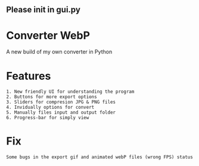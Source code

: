 ## Please init in gui.py
# Converter WebP
A new build of my own converter in Python
# Features
    1. New friendly UI for understanding the program
    2. Buttons for more export options
    3. Sliders for compresion JPG & PNG files
    4. Invidually options for convert
    5. Manually files input and output folder
    6. Progress-bar for simply view
# Fix
    Some bugs in the export gif and animated webP files (wrong FPS) status